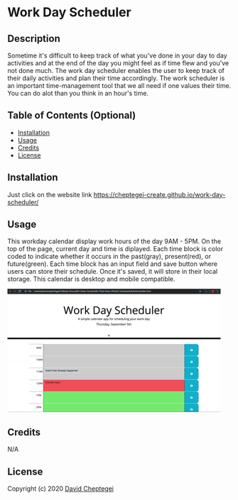 # Work Day Scheduler

## Description

Sometime it's difficult to keep track of what you've done in your day to day activities and at the end of the day you might feel as if time flew and you've not done much. The work day scheduler enables the user to keep track of their daily activities and plan their time accordingly. The work scheduler is an important time-management tool that we all need if one values their time. You can do alot than you think in an hour's time.

## Table of Contents (Optional)

- [Installation](#installation)
- [Usage](#usage)
- [Credits](#credits)
- [License](#license)

## Installation

Just click on the website link https://cheptegei-create.github.io/work-day-scheduler/

## Usage

This workday calendar display work hours of the day 9AM - 5PM. On the top of the page, current day and time is diplayed. Each time block is color coded to indicate whether it occurs in the past(gray), present(red), or future(green). Each time block has an input field and save button where users can store their schedule. Once it's saved, it will store in their local storage. This calendar is desktop and mobile compatible.

    
![alt text](./assets/images/05-third-party-apis-homework-demo.gif)


## Credits

N/A

## License

Copyright (c) 2020 [David Cheptegei](https://github.com/cheptegei-create)
